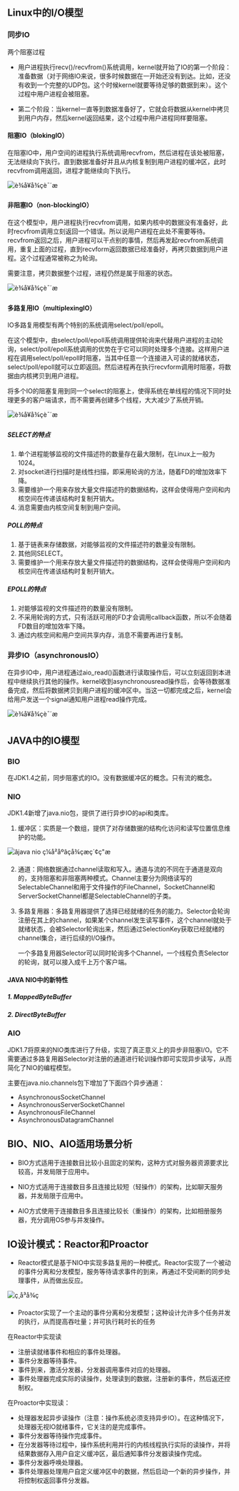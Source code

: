 ## Linux中的I/O模型

### 同步IO

两个阻塞过程

- 用户进程执行recv()/recvfrom()系统调用，kernel就开始了IO的第一个阶段：准备数据（对于网络IO来说，很多时候数据在一开始还没有到达。比如，还没有收到一个完整的UDP包。这个时候kernel就要等待足够的数据到来）。这个过程中用户进程会被阻塞。

- 第二个阶段：当kernel一直等到数据准备好了，它就会将数据从kernel中拷贝到用户内存，然后kernel返回结果，这个过程中用户进程同样要阻塞。

#### 阻塞IO（blokingIO）

在阻塞IO中，用户空间的进程执行系统调用recvfrom，然后进程在该处被阻塞，无法继续向下执行。直到数据准备好并且从内核复制到用户进程的缓冲区，此时recvfrom调用返回，进程才能继续向下执行。

![è¾å¥å¾çè¯´æ](https://static.oschina.net/uploads/img/201604/20150405_VKYH.png)

#### 非阻塞IO（non-blockingIO）

在这个模型中，用户进程执行recvfrom调用，如果内核中的数据没有准备好，此时recvfrom调用立刻返回一个错误。所以说用户进程在此处不需要等待。recvfrom返回之后，用户进程可以干点别的事情，然后再发起recvfrom系统调用，重复上面的过程，直到recvform返回数据已经准备好，再拷贝数据到用户进程。这个过程通常被称之为轮询。

需要注意，拷贝数据整个过程，进程仍然是属于阻塞的状态。

![è¾å¥å¾çè¯´æ](https://static.oschina.net/uploads/img/201604/20152818_DXcj.png)

#### 多路复用IO（multiplexingIO）

IO多路复用模型有两个特别的系统调用select/poll/epoll。

在这个模型中，由select/poll/epoll系统调用提供轮询来代替用户进程的主动轮询，select/poll/epoll系统调用的优势在于它可以同时处理多个连接。这样用户进程在调用select/poll/epoll时阻塞，当其中任意一个连接进入可读的就绪状态，select/poll/epoll就可以立即返回。然后进程再在执行recvform调用时阻塞，将数据由内核拷贝到用户进程。

将多个IO的阻塞复用到同一个select的阻塞上，使得系统在单线程的情况下同时处理更多的客户端请求，而不需要再创建多个线程，大大减少了系统开销。

![è¾å¥å¾çè¯´æ](https://static.oschina.net/uploads/img/201604/20164149_LD8E.png)

##### SELECT的特点

1. 单个进程能够监视的文件描述符的数量存在最大限制，在Linux上一般为1024。
2. 对socket进行扫描时是线性扫描，即采用轮询的方法，随着FD的增加效率下降。
3. 需要维护一个用来存放大量文件描述符的数据结构，这样会使得用户空间和内核空间在传递该结构时复制开销大。
4. 消息需要由内核空间复制到用户空间。

##### POLL的特点

1. 基于链表来存储数据，对能够监视的文件描述符的数量没有限制。
2. 其他同SELECT。
3. 需要维护一个用来存放大量文件描述符的数据结构，这样会使得用户空间和内核空间在传递该结构时复制开销大。

##### EPOLL的特点

1. 对能够监视的文件描述符的数量没有限制。
2. 不采用轮询的方式，只有活跃可用的FD才会调用callback函数，所以不会随着FD数目的增加效率下降。
3. 通过内核空间和用户空间共享内存，消息不需要再进行复制。

### 异步IO（asynchronousIO）

在异步IO中，用户进程通过aio_read()函数进行读取操作后，可以立刻返回到本进程中继续执行其他的操作。kernel收到asynchronousread操作后，会等待数据准备完成，然后将数据拷贝到用户进程的缓冲区中。当这一切都完成之后，kernel会给用户发送一个signal通知用户进程read操作完成。

![è¾å¥å¾çè¯´æ](https://static.oschina.net/uploads/img/201604/20175459_gtgw.png)

## JAVA中的IO模型

### BIO

在JDK1.4之前，同步阻塞式的IO。没有数据缓冲区的概念。只有流的概念。

### NIO

JDK1.4新增了java.nio包，提供了进行异步IO的api和类库。

1. 缓冲区：实质是一个数组，提供了对存储数据的结构化访问和读写位置信息维护的功能。

![âjava nio ç¼å²åºâçå¾çæç´¢ç"æ](https://rmt-files.saowen.com/rmt_tk/img1/NvEVNzu.png)

2. 通道：网络数据通过channel读取和写入。通道与流的不同在于通道是双向的，支持阻塞和非阻塞两种模式。Channel主要分为网络读写的SelectableChannel和用于文件操作的FileChannel，SocketChannel和ServerSocketChannel都是SelectableChannel的子类。

3. 多路复用器：多路复用器提供了选择已经就绪的任务的能力。Selector会轮询注册在其上的channel，如果某个channel发生读写事件，这个channel就处于就绪状态，会被Selector轮询出来，然后通过SelectionKey获取已经就绪的channel集合，进行后续的I/O操作。

   一个多路复用器Selector可以同时轮询多个Channel，一个线程负责Selector的轮询，就可以接入成千上万个客户端。

#### JAVA NIO中的新特性

##### 1. MappedByteBuffer

##### 2. DirectByteBuffer

### AIO

JDK1.7将原来的NIO类库进行了升级，实现了真正意义上的异步非阻塞I/O。它不需要通过多路复用器Selector对注册的通道进行轮训操作即可实现异步读写，从而简化了NIO的编程模型。

主要在java.nio.channels包下增加了下面四个异步通道：

- AsynchronousSocketChannel
- AsynchronousServerSocketChannel
- AsynchronousFileChannel
- AsynchronousDatagramChannel



## BIO、NIO、AIO适用场景分析

- BIO方式适用于连接数目比较小且固定的架构，这种方式对服务器资源要求比较高，并发局限于应用中。

- NIO方式适用于连接数目多且连接比较短（轻操作）的架构，比如聊天服务器，并发局限于应用中。

- AIO方式使用于连接数目多且连接比较长（重操作）的架构，比如相册服务器，充分调用OS参与并发操作。


## IO设计模式：Reactor和Proactor

- Reactor模式是基于NIO中实现多路复用的一种模式。Reactor实现了一个被动的事件分离和分发模型，服务等待请求事件的到来，再通过不受间断的同步处理事件，从而做出反应。

![ç¸å³å¾ç](http://i2.51cto.com/images/blog/201810/22/558b2e08a35ab4b7f45711389f227550.jpg?x-oss-process=image/watermark,size_16,text_QDUxQ1RP5Y2a5a6i,color_FFFFFF,t_100,g_se,x_10,y_10,shadow_90,type_ZmFuZ3poZW5naGVpdGk=)

- Proactor实现了一个主动的事件分离和分发模型；这种设计允许多个任务并发的执行，从而提高吞吐量；并可执行耗时长的任务

在Reactor中实现读

- 注册读就绪事件和相应的事件处理器。
- 事件分发器等待事件。
- 事件到来，激活分发器，分发器调用事件对应的处理器。
- 事件处理器完成实际的读操作，处理读到的数据，注册新的事件，然后返还控制权。

在Proactor中实现读：

- 处理器发起异步读操作（注意：操作系统必须支持异步IO）。在这种情况下，处理器无视IO就绪事件，它关注的是完成事件。
- 事件分发器等待操作完成事件。
- 在分发器等待过程中，操作系统利用并行的内核线程执行实际的读操作，并将结果数据存入用户自定义缓冲区，最后通知事件分发器读操作完成。
- 事件分发器呼唤处理器。
- 事件处理器处理用户自定义缓冲区中的数据，然后启动一个新的异步操作，并将控制权返回事件分发器。